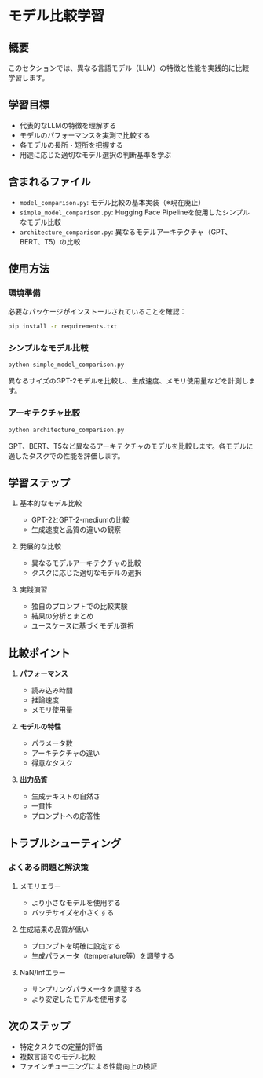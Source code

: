 # モデル比較学習

## 概要
このセクションでは、異なる言語モデル（LLM）の特徴と性能を実践的に比較学習します。

## 学習目標
- 代表的なLLMの特徴を理解する
- モデルのパフォーマンスを実測で比較する
- 各モデルの長所・短所を把握する
- 用途に応じた適切なモデル選択の判断基準を学ぶ

## 含まれるファイル
- `model_comparison.py`: モデル比較の基本実装（※現在廃止）
- `simple_model_comparison.py`: Hugging Face Pipelineを使用したシンプルなモデル比較
- `architecture_comparison.py`: 異なるモデルアーキテクチャ（GPT、BERT、T5）の比較

## 使用方法

### 環境準備
必要なパッケージがインストールされていることを確認：
```bash
pip install -r requirements.txt
```

### シンプルなモデル比較
```bash
python simple_model_comparison.py
```
異なるサイズのGPT-2モデルを比較し、生成速度、メモリ使用量などを計測します。

### アーキテクチャ比較
```bash
python architecture_comparison.py
```
GPT、BERT、T5など異なるアーキテクチャのモデルを比較します。各モデルに適したタスクでの性能を評価します。

## 学習ステップ

1. 基本的なモデル比較
   - GPT-2とGPT-2-mediumの比較
   - 生成速度と品質の違いの観察

2. 発展的な比較
   - 異なるモデルアーキテクチャの比較
   - タスクに応じた適切なモデルの選択

3. 実践演習
   - 独自のプロンプトでの比較実験
   - 結果の分析とまとめ
   - ユースケースに基づくモデル選択

## 比較ポイント
1. **パフォーマンス**
   - 読み込み時間
   - 推論速度
   - メモリ使用量
   
2. **モデルの特性**
   - パラメータ数
   - アーキテクチャの違い
   - 得意なタスク
   
3. **出力品質**
   - 生成テキストの自然さ
   - 一貫性
   - プロンプトへの応答性

## トラブルシューティング

### よくある問題と解決策
1. メモリエラー
   - より小さなモデルを使用する
   - バッチサイズを小さくする
   
2. 生成結果の品質が低い
   - プロンプトを明確に設定する
   - 生成パラメータ（temperature等）を調整する
   
3. NaN/Infエラー
   - サンプリングパラメータを調整する
   - より安定したモデルを使用する

## 次のステップ
- 特定タスクでの定量的評価
- 複数言語でのモデル比較
- ファインチューニングによる性能向上の検証 